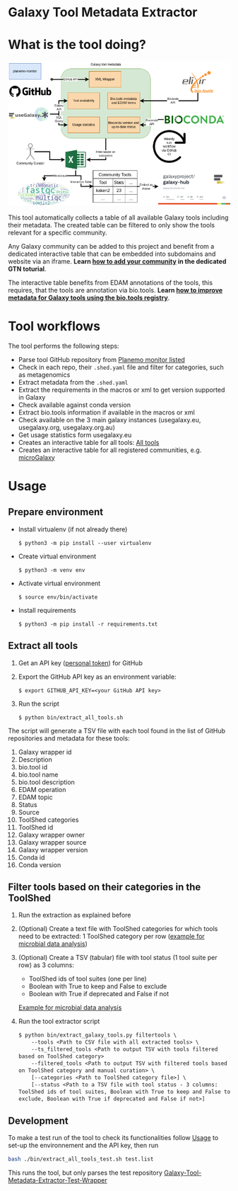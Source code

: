Galaxy Tool Metadata Extractor
=====================

# What is the tool doing?

![plot](docs/images/Preprint_flowchart.png)


This tool automatically collects a table of all available Galaxy tools including their metadata. The created table
can be filtered to only show the tools relevant for a specific community. 

Any Galaxy community can be added to this project and benefit from a dedicated interactive table that can be embedded into subdomains and website via an iframe. **Learn [how to add your community](https://training.galaxyproject.org/training-material//topics/dev/tutorials/community-tool-table/tutorial.html) in the dedicated GTN toturial**. 

The interactive table benefits from EDAM annotations of the tools, this requires, that the tools are annotation via bio.tools.
**Learn [how to improve metadata for Galaxy tools using the bio.tools registry](https://training.galaxyproject.org/training-material//topics/dev/tutorials/tool-annotation/tutorial.html)**.

# Tool workflows

The tool performs the following steps:

- Parse tool GitHub repository from [Planemo monitor listed](https://github.com/galaxyproject/planemo-monitor)
- Check in each repo, their `.shed.yaml` file and filter for categories, such as metagenomics 
- Extract metadata from the `.shed.yaml`
- Extract the requirements in the macros or xml to get version supported in Galaxy
- Check available against conda version
- Extract bio.tools information if available in the macros or xml
- Check available on the 3 main galaxy instances (usegalaxy.eu, usegalaxy.org, usegalaxy.org.au)
- Get usage statistics form usegalaxy.eu
- Creates an interactive table for all tools: [All tools](https://galaxyproject.github.io/galaxy_tool_metadata_extractor/)
- Creates an interactive table for all registered communities, e.g. [microGalaxy](https://galaxyproject.github.io/galaxy_tool_metadata_extractor/microgalaxy/)

# Usage

## Prepare environment

- Install virtualenv (if not already there)

    ```
    $ python3 -m pip install --user virtualenv
    ```

- Create virtual environment

    ```
    $ python3 -m venv env
    ```

- Activate virtual environment

    ```
    $ source env/bin/activate
    ```

- Install requirements

    ```
    $ python3 -m pip install -r requirements.txt
    ```

## Extract all tools

1. Get an API key ([personal token](https://docs.github.com/en/authentication/keeping-your-account-and-data-secure/managing-your-personal-access-tokens)) for GitHub
2. Export the GitHub API key as an environment variable:

    ```
    $ export GITHUB_API_KEY=<your GitHub API key>
    ```

3. Run the script

    ```
    $ python bin/extract_all_tools.sh
    ```

The script will generate a TSV file with each tool found in the list of GitHub repositories and metadata for these tools:

1. Galaxy wrapper id
2. Description
3. bio.tool id
4. bio.tool name
5. bio.tool description
6. EDAM operation
7. EDAM topic
8. Status
9. Source
10. ToolShed categories
11. ToolShed id
12. Galaxy wrapper owner
13. Galaxy wrapper source
14. Galaxy wrapper version
15. Conda id
16. Conda version

## Filter tools based on their categories in the ToolShed

1. Run the extraction as explained before
2. (Optional) Create a text file with ToolShed categories for which tools need to be extracted: 1 ToolShed category per row ([example for microbial data analysis](data/microgalaxy/categories))
3. (Optional) Create a TSV (tabular) file with tool status (1 tool suite per row) as 3 columns:
    - ToolShed ids of tool suites (one per line)
    - Boolean with True to keep and False to exclude
    - Boolean with True if deprecated and False if not

    [Example for microbial data analysis](data/microgalaxy/tools_to_keep_exclude.tsv)
    
4. Run the tool extractor script

    ```
    $ python bin/extract_galaxy_tools.py filtertools \
        --tools <Path to CSV file with all extracted tools> \
        --ts_filtered_tools <Path to output TSV with tools filtered based on ToolShed category>
        --filtered_tools <Path to output TSV with filtered tools based on ToolShed category and manual curation> \
        [--categories <Path to ToolShed category file>] \
        [--status <Path to a TSV file with tool status - 3 columns: ToolShed ids of tool suites, Boolean with True to keep and False to exclude, Boolean with True if deprecated and False if not>]
    ```

## Development

To make a test run of the tool to check its functionalities follow [Usage](#Usage) to set-up the environnement and the API key, then run

```bash
bash ./bin/extract_all_tools_test.sh test.list
```

This runs the tool, but only parses the test repository [Galaxy-Tool-Metadata-Extractor-Test-Wrapper](https://github.com/paulzierep/Galaxy-Tool-Metadata-Extractor-Test-Wrapper)
